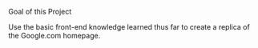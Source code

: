 Goal of this Project

Use the basic front-end knowledge learned thus far to create a
replica of the Google.com homepage.